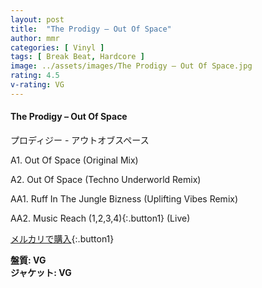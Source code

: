 ```yaml
---
layout: post
title:  "The Prodigy – Out Of Space"
author: mmr
categories: [ Vinyl ]
tags: [ Break Beat, Hardcore ]
image: ../assets/images/The Prodigy – Out Of Space.jpg
rating: 4.5
v-rating: VG
---
```


#### The Prodigy – Out Of Space

 プロディジー - アウトオブスペース

A1. Out Of Space (Original Mix)

A2. Out Of Space (Techno Underworld Remix)

AA1. Ruff In The Jungle Bizness (Uplifting Vibes Remix)

AA2. Music Reach (1,2,3,4){:.button1} (Live)

[メルカリで購入](https://jp.mercari.com/item/m79786805316){:.button1}

<div class="mt-4 mb-4 d-flex align-items-center">
<strong class="mr-1">盤質: VG</strong>
</div>
<div class="mt-4 mb-4 d-flex align-items-center">
<strong class="mr-1">ジャケット: VG</strong>
</div>
